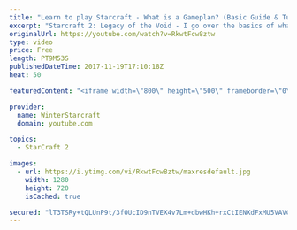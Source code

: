 ```yaml
---
title: "Learn to play Starcraft - What is a Gameplan? (Basic Guide & Tutorial)"
excerpt: "Starcraft 2: Legacy of the Void - I go over the basics of what a gameplan in starcraft 2 is and how to put one together.  Note this is not a guide on WHAT gameplan you should be using as each race!"
originalUrl: https://youtube.com/watch?v=RkwtFcw8ztw
type: video
price: Free
length: PT9M53S
publishedDateTime: 2017-11-19T17:10:18Z
heat: 50

featuredContent: "<iframe width=\"800\" height=\"500\" frameborder=\"0\" src=\"https://www.youtube.com/embed/RkwtFcw8ztw\" allow=\"accelerometer; autoplay; encrypted-media; gyroscope; picture-in-picture\" allowfullscreen></iframe>"

provider:
  name: WinterStarcraft
  domain: youtube.com

topics:
  - StarCraft 2

images:
  - url: https://i.ytimg.com/vi/RkwtFcw8ztw/maxresdefault.jpg
    width: 1280
    height: 720
    isCached: true

secured: "lT3TSRy+tQLUnP9t/3f0UcID9nTVEX4v7Lm+dbwHKh+rxCtIENXdFxMU5VAVC6JTxq42j6OFkWP3dNd81g+s1p+F2hPEx1TZdycmrrK49yBLvY+K2BzllG0nsCT2Kaducnc9FuSwAF2LBEKNZ4XrN3zCUR1Xjk0ECkE9W8Uaohpy6Z7nmBhaLSEE2FbYLWFtz2v/hMAJQulAMJiVdYmxuac+RJ9POsez5+za5kt0smNwd4WtdVdCWcabqQmASvuWht7qze3+rOZkZpHJvbkhMSLKP+c3kbT1R8nNxdLvRrYkETlslg56VPbsOglJkSx/mdmazjccgGwBRk5kIAWZWA5cLQ44L5iyUNaDwL7iHj3L3EnDFnzCvysc55c3Z4qJzjeEVY5zi5M9+kAKoVZW0IW+W2Ks/qiyVv1CzTqhV9U=;eu5Tm/tzonnuKvfTEGQw6A=="
---
```


